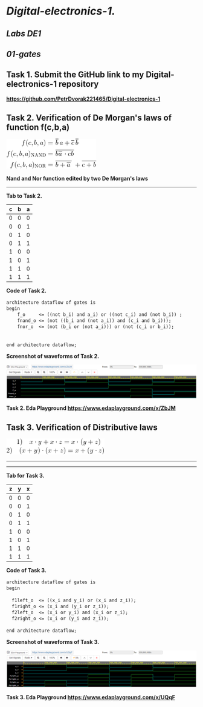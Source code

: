 # *Digital-electronics-1.*

## *Labs DE1* 

## *01-gates*

## Task 1. Submit the GitHub link to my Digital-electronics-1 repository

**https://github.com/PetrDvorak221465/Digital-electronics-1**

## Task 2. Verification of De Morgan's laws of function f(c,b,a) 

![Logic function](Images/equations.png)

__Nand and Nor function edited by two De Morgan's laws__

-------------------

**Tab to Task 2.**

| **c** | **b** | **a** |
| :-: | :-: | :-: |
| 0 | 0 | 0 |
| 0 | 0 | 1 |
| 0 | 1 | 0 |
| 0 | 1 | 1 |
| 1 | 0 | 0 |
| 1 | 0 | 1 |
| 1 | 1 | 0 |
| 1 | 1 | 1 |


**Code of Task 2.**
```
architecture dataflow of gates is
begin
    f_o     <= ((not b_i) and a_i) or ((not c_i) and (not b_i)) ;
    fnand_o <= (not ((b_i and (not a_i)) and (c_i and b_i)));
    fnor_o  <= (not (b_i or (not a_i))) or (not (c_i or b_i));
    

end architecture dataflow;
```

**Screenshot of waveforms of Task 2.**

![Simulation De Morgan's laws](Images/De_Morgans_Laws_signals.png)

**Task 2. Eda Playground https://www.edaplayground.com/x/ZbJM**


## Task 3. Verification of Distributive laws

![Functions](Images/Distrib.png)




---------------
---------------

**Tab for Task 3.**

| **z** | **y** | **x** |
| :-: | :-: | :-: |
| 0 | 0 | 0 |
| 0 | 0 | 1 |
| 0 | 1 | 0 |
| 0 | 1 | 1 |
| 1 | 0 | 0 |
| 1 | 0 | 1 |
| 1 | 1 | 0 |
| 1 | 1 | 1 |


**Code of Task 3.**
```
architecture dataflow of gates is
begin
  
  f1left_o  <= ((x_i and y_i) or (x_i and z_i));
  f1right_o <= (x_i and (y_i or z_i));
  f2left_o  <= (x_i or y_i) and (x_i or z_i);
  f2right_o <= (x_i or (y_i and z_i));
    
end architecture dataflow;
```

**Screenshot of waveforms of Task 3.**

![Simulation Distributive laws](Images/Distributive_laws.png)

**Task 3. Eda Playground https://www.edaplayground.com/x/UQqF**

